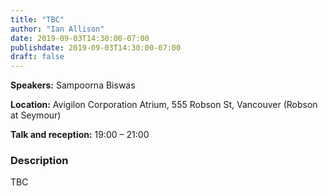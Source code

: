 ```yaml
---
title: "TBC"
author: "Ian Allison"
date: 2019-09-03T14:30:00-07:00
publishdate: 2019-09-03T14:30:00-07:00
draft: false
---
```



**Speakers:** Sampoorna Biswas

**Location:** Avigilon Corporation Atrium, 555 Robson St, Vancouver (Robson at Seymour)

**Talk and reception:** 19:00 &ndash; 21:00  


### Description
TBC

